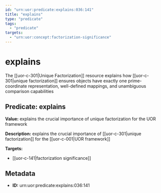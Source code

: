 ```yaml
---
id: "urn:uor:predicate:explains:036:141"
title: "explains"
type: "predicate"
tags:
  - "predicate"
targets:
  - "urn:uor:concept:factorization-significance"
---
```


# explains

The [[uor-c-301|Unique Factorization]] resource explains how [[uor-c-301|unique factorization]] ensures objects have exactly one prime-coordinate representation, well-defined mappings, and unambiguous comparison capabilities

## Predicate: explains

**Value:** explains the crucial importance of unique factorization for the UOR framework

**Description:** explains the crucial importance of [[uor-c-301|unique factorization]] for the [[uor-c-001|UOR framework]]

**Targets:**

- [[uor-c-141|factorization significance]]

## Metadata

- **ID:** urn:uor:predicate:explains:036:141
